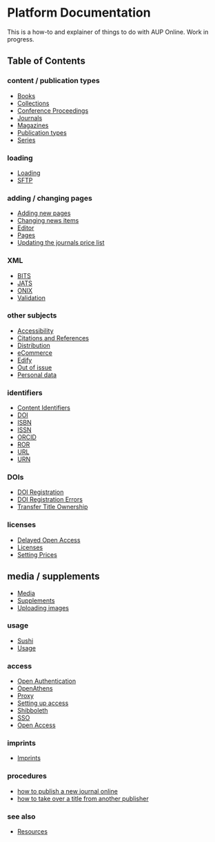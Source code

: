 # Platform Documentation
This is a how-to and explainer of things to do with AUP Online. Work in progress.

## Table of Contents

### content / publication types
- [Books](https://amsterdamuniversitypress.github.io/platform-documentation/books)
- [Collections](collections.md)
- [Conference Proceedings](https://amsterdamuniversitypress.github.io/platform-documentation/conferenceproceedings)
- [Journals](https://amsterdamuniversitypress.github.io/platform-documentation/journals)
- [Magazines](https://amsterdamuniversitypress.github.io/platform-documentation/magazines)
- [Publication types](https://amsterdamuniversitypress.github.io/platform-documentation/publicationtypes)
- [Series](series.md)

### loading
- [Loading](https://amsterdamuniversitypress.github.io/platform-documentation/loading)
- [SFTP](sftp.md)

### adding / changing pages
- [Adding new pages](https://amsterdamuniversitypress.github.io/platform-documentation/addingnewpages)
- [Changing news items](https://amsterdamuniversitypress.github.io/platform-documentation/changingnewsitems)
- [Editor](https://amsterdamuniversitypress.github.io/platform-documentation/editor)
- [Pages](https://amsterdamuniversitypress.github.io/platform-documentation/pages)
- [Updating the journals price list](https://amsterdamuniversitypress.github.io/platform-documentation/updatingjournalspricelist)

### XML
- [BITS](https://amsterdamuniversitypress.github.io/platform-documentation/bits)
- [JATS](https://amsterdamuniversitypress.github.io/platform-documentation/jats)
- [ONIX](https://amsterdamuniversitypress.github.io/platform-documentation/onix)
- [Validation](validation.md)

### other subjects
- [Accessibility](https://amsterdamuniversitypress.github.io/platform-documentation/accessibility)
- [Citations and References](https://amsterdamuniversitypress.github.io/platform-documentation/citationsreferences)
- [Distribution](distribution.md)
- [eCommerce](https://amsterdamuniversitypress.github.io/platform-documentation/ecommerce)
- [Edify](edify.md)
- [Out of issue](outofissue.md)
- [Personal data](https://amsterdamuniversitypress.github.io/platform-documentation/personaldata)

### identifiers
- [Content Identifiers](contentidentifiers.md)
- [DOI](doi.md)
- [ISBN](isbn.md)
- [ISSN](issn.md)
- [ORCID](orcid.md)
- [ROR](ror.md)
- [URL](url.md)
- [URN](urn.md)

### DOIs
- [DOI Registration](doiregistration.md)
- [DOI Registration Errors](doiregistrationerrors.md)
- [Transfer Title Ownership](transfertitleownership.md)

### licenses
- [Delayed Open Access](https://amsterdamuniversitypress.github.io/platform-documentation/delayedopenaccess)
- [Licenses](https://amsterdamuniversitypress.github.io/platform-documentation/licenses)
- [Setting Prices](settingprices.md)

## media / supplements
- [Media](https://amsterdamuniversitypress.github.io/platform-documentation/media)
- [Supplements](https://amsterdamuniversitypress.github.io/platform-documentation/supplements)
- [Uploading images](https://amsterdamuniversitypress.github.io/platform-documentation/uploadingimages)

### usage
- [Sushi](https://amsterdamuniversitypress.github.io/platform-documentation/sushi)
- [Usage](https://amsterdamuniversitypress.github.io/platform-documentation/usage)

### access
- [Open Authentication](https://amsterdamuniversitypress.github.io/platform-documentation/openauthentication)
- [OpenAthens](https://amsterdamuniversitypress.github.io/platform-documentation/openathens)
- [Proxy](https://amsterdamuniversitypress.github.io/platform-documentation/proxy)
- [Setting up access](https://amsterdamuniversitypress.github.io/platform-documentation/settingupaccess)
- [Shibboleth](https://amsterdamuniversitypress.github.io/platform-documentation/shibboleth)
- [SSO](https://amsterdamuniversitypress.github.io/platform-documentation/sso)
- [Open Access](https://amsterdamuniversitypress.github.io/platform-documentation/openaccess)

### imprints
- [Imprints](https://amsterdamuniversitypress.github.io/platform-documentation/imprints)

### procedures
- [how to publish a new journal online](newonlinepublication.md)
- [how to take over a title from another publisher](acquiringatitle.md)

### see also
- [Resources](https://amsterdamuniversitypress.github.io/platform-documentation/resources)

<!--
## webinar
- [webinar-20240606](https://amsterdamuniversitypress.github.io/platform-documentation/webinar-20240606)

## planned pages

- XML instructions per content type (journals, processings, books, magazines)
- file names / directory structures
- dealing with the FTP
- dealing with the site
- procedures (DOI registration, archiving, supplements)
-->
